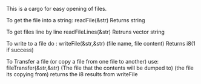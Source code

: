 This is a cargo for easy opening of files.

To get the file into a string: readFile(&str)  Returns string    

To get files line by line readFileLines(&str) Retruns vector string

To write to a file do : writeFile(&str,&str) (file name, file content) Returns i8(1 if success)  

To Transfer a file (or copy a file from one file to another)  use: fileTransfer(&str,&str) (The file that the contents will be dumped to)
(the file its copying from) returns the i8 results from writeFile
